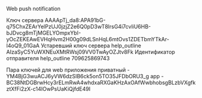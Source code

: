 Web push notification

<script src="https://www.gstatic.com/firebasejs/4.10.1/firebase.js"></script>
<script>
    // Initialize Firebase
    var config = {
        apiKey: "AIzaSyBaaV8jUe_6oHafyAHLGiN2uO-Tfi7bFcg",
        authDomain: "vasilyev-e6d1e.firebaseapp.com",
        databaseURL: "https://vasilyev-e6d1e.firebaseio.com",
        projectId: "vasilyev-e6d1e",
        storageBucket: "",
        messagingSenderId: "709625869743"
    };
    firebase.initializeApp(config);
</script>

Ключ сервера
AAAApTj_da8:APA91bG-q75ChxZEArYelPzUJ0jzjZ2e6Q0pD3wT8lrsG4i7cvliU6HB-bJDvcg8mTjMGELYOmpxYbI-yOcZEKEAwEVHqHvm2H00g09dLSnHqL6mtOvs1ZDETbmYTkAr-I4oQ9_01GaA
Устаревший ключ сервера help_outline
AIzaSyC5YuWXNEuXMtRWsj09VV0TwAyOZJtv8Fk
Идентификатор отправителя help_outline
709625869743


Пара ключей для web приложения
приватный - YM4BjG3wuACJ6yVW6dzSIB6ck5on5TO35JFDbORU3_g
app - BC38NtDGBrwHcy3rELmRwA4whdxaRXGaKHzAxOAfWwbhobsgBLzbVXgfkztXfFi2zX-c14IOwPsUaKiQjfdE49I
